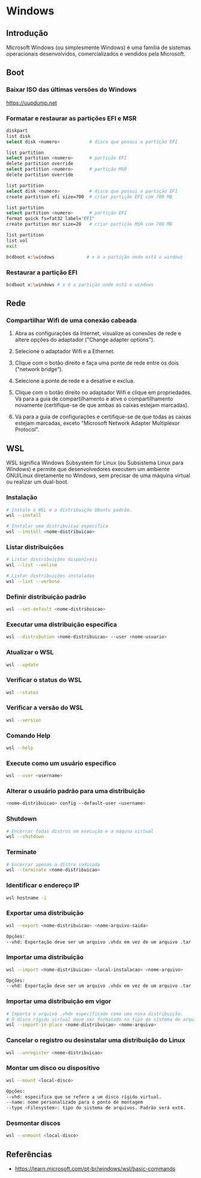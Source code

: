 # Windows

## Introdução

Microsoft Windows (ou simplesmente Windows) é uma família de sistemas operacionais desenvolvidos, comercializados e vendidos pela Microsoft.

## Boot

### Baixar ISO das últimas versões do Windows

<https://uupdump.net>

### Formatar e restaurar as partições EFI e MSR

```bash
diskpart
list disk
select disk <numero>           # disco que possui a partição EFI

list partition
select partition <numero>      # partição EFI
delete partition override
select partition <numero>      # partição MSR
delete partition override

list partition
select disk <numero>           # disco que possui a partição EFI
create partition efi size=700  # criar partição EFI com 700 MB

list partition
select partition <numero>      # partição EFI
format quick fs=fat32 label="EFI"
create partition msr size=20   # criar partição MSR com 700 MB

list partition
list vol
exit

bcdboot x:\windows            # x é a partição onde está o windows
```

### Restaurar a partição EFI

```bash
bcdboot x:\windows # x é a partição onde está o windows
```

## Rede

### Compartilhar Wifi de uma conexão cabeada

1. Abra as configurações da Internet, visualize as conexões de rede e altere opções do adaptador ("Change adapter options").

1. Selecione o adaptador Wifi e a Ethernet.

1. Clique com o botão direito e faça uma ponte de rede entre os dois ("network bridge").

1. Selecione a ponte de rede e a desative e exclua.

1. Clique com o botão direito no adaptador Wifi e clique em propriedades. Vá para a guia de compartilhamento e ative o compartilhamento novamente (certifique-se de que ambas as caixas estejam marcadas).

1. Vá para a guia de configurações e certifique-se de que todas as caixas estejam marcadas, exceto "Microsoft Network Adapter Multiplexor Protocol".

## WSL

WSL significa Windows Subsystem for Linux (ou Subsistema Linux para Windows) e permite que desenvolvedores executem um ambiente GNU/Linux diretamente no Windows, sem precisar de uma máquina virtual ou realizar um dual-boot.

### Instalação

```bash
# Instale o WSL e a distribuição Ubuntu padrão.
wsl --install

# Instalar uma distribuicao específica
wsl --install <nome-distribuicao>
```

### Listar distribuições

```bash
# Listar distribuições disponíveis
wsl --list --online

# Listar distribuições instaladas
wsl --list --verbose
```

### Definir distribuição padrão

```bash
wsl --set-default <nome-distribuicao>
```

### Executar uma distribuição específica

```bash
wsl --distribution <nome-distribuicao> --user <nome-usuario>
```

### Atualizar o WSL

```bash
wsl --update
```

### Verificar o status do WSL

```bash
wsl --status
```

### Verificar a versão do WSL

```bash
wsl --version
```

### Comando Help

```bash
wsl --help
```

### Execute como um usuário específico

```bash
wsl --user <username>
```

### Alterar o usuário padrão para uma distribuição

```bash
<nome-distribuicao> config --default-user <username>
```

### Shutdown

```bash
# Encerrar todas distros em execução e a máquna virtual
wsl --shutdown
```

### Terminate

```bash
# Encerrar apenas a distro indicada
wsl --terminate <nome-distribuicao>
```

### Identificar o endereço IP

```bash
wsl hostname -i
```

### Exportar uma distribuição

```bash
wsl --export <nome-distribuicao> <nome-arquivo-saida>

Opções:
--vhd: Exportação deve ser um arquivo .vhdx em vez de um arquivo .tar
```

### Importar uma distribuição

```bash
wsl --import <nome-distribuicao> <local-instalacao> <nome-arquivo>

Opções:
--vhd: Exportação deve ser um arquivo .vhdx em vez de um arquivo .tar
```

### Importar uma distribuição em vigor

```bash
# Importa o arquivo .vhdx especificado como uma nova distribuição.
# O disco rígido virtual deve ser formatado no tipo de sistema de arquivos ext4.
wsl --import-in-place <nome-distribuicao> <nome-arquivo>
```

### Cancelar o registro ou desinstalar uma distribuição do Linux

```bash
wsl --unregister <nome-distribuicao>
```

### Montar um disco ou dispositivo

```bash
wsl --mount <local-disco>

Opções:
--vhd: especifica que se refere a um disco rígido virtual.
--name: nome personalizado para o ponto de montagem
--type <Filesystem>: tipo do sistema de arquivos. Padrão será ext4.
```

### Desmontar discos

```bash
wsl --unmount <local-disco>
```

## Referências

- <https://learn.microsoft.com/pt-br/windows/wsl/basic-commands>
